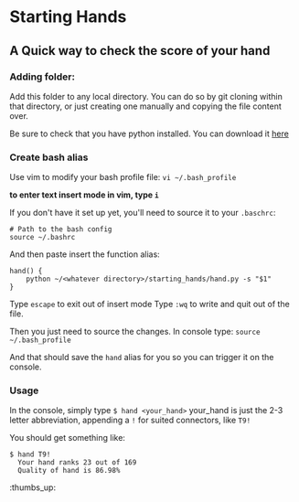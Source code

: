 # Starting Hands
## A Quick way to check the score of your hand

### Adding folder:

Add this folder to any local directory. You can do so by git cloning within that directory, 
or just creating one manually and copying the file content over.

Be sure to check that you have python installed. You can download it [here](https://www.python.org/downloads/)

### Create bash alias

Use vim to modify your bash profile file: `vi ~/.bash_profile`

**to enter text insert mode in vim, type `i`**

If you don't have it set up yet, you'll need to source it to your `.baschrc`:
```
# Path to the bash config
source ~/.bashrc
```

And then paste insert the function alias:
```
hand() {
    python ~/<whatever directory>/starting_hands/hand.py -s "$1"
}
```

Type `escape` to exit out of insert mode
Type `:wq` to write and quit out of the file.

Then you just need to source the changes. In console type: `source ~/.bash_profile`

And that should save the `hand` alias for you so you can trigger it on the console.

### Usage

In the console, simply type `$ hand <your_hand>`
your_hand is just the 2-3 letter abbreviation, appending a `!` for suited connectors, like `T9!`

You should get something like:
```
$ hand T9!
  Your hand ranks 23 out of 169
  Quality of hand is 86.98%
```

:thumbs_up:
